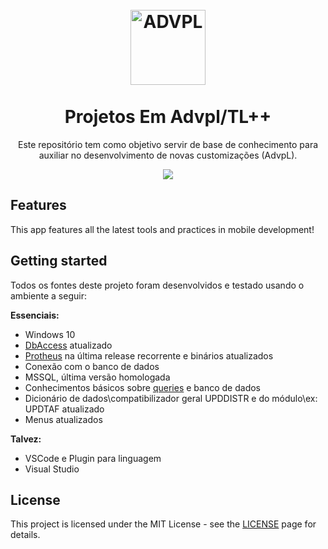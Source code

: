 <h1 align="center">
<br>
  <img src="https://encrypted-tbn0.gstatic.com/images?q=tbn:ANd9GcSTEg6J60egY9GuMHYNu3ZBW-k8ZWiDvm5lvQ&usqp=CAU" alt="ADVPL" width="120">
<br>
<br>
Projetos Em Advpl/TL++
</h1>

<p align="center">Este repositório tem como objetivo servir de base de conhecimento para auxiliar no desenvolvimento de novas customizações (AdvpL).</p>

<p align="center">
  <a href="https://github.com/juniorsobral/Advpl">
    <img src="https://img.shields.io/badge/language-advpl-brightgreen">
  </a>
</p>

## Features
[//]: # (Add the features of your project here:)
This app features all the latest tools and practices in mobile development!

## Getting started

Todos os fontes deste projeto foram desenvolvidos e testado usando o ambiente a seguir:

<p><b>Essenciais:</b></p>
<ul>
  <li>Windows 10</li>
  <li><a href="https://tdn.totvs.com/display/tec/DBAccess">DbAccess</a> atualizado</li>
  <li><a href="https://www.totvs.com/blog/protheus-da-totvs">Protheus</a> na última release recorrente e binários atualizados</li>
  <li>Conexão com o banco de dados</li>
  <li>MSSQL, última versão homologada</li>
  <li>Conhecimentos básicos sobre <a href="http://www.tutorialspoint.com/sql">queries</a> e banco de dados</li>
  <li>Dicionário de dados\compatibilizador geral UPDDISTR e do módulo\ex: UPDTAF atualizado</li>
  <li>Menus atualizados</li>
</ul>
<p><b>Talvez:</b></p>
<ul>
  <li>VSCode e Plugin para linguagem</li>
  <li>Visual Studio</li>
</ul>

## License

This project is licensed under the MIT License - see the [LICENSE](https://opensource.org/licenses/MIT) page for details.
